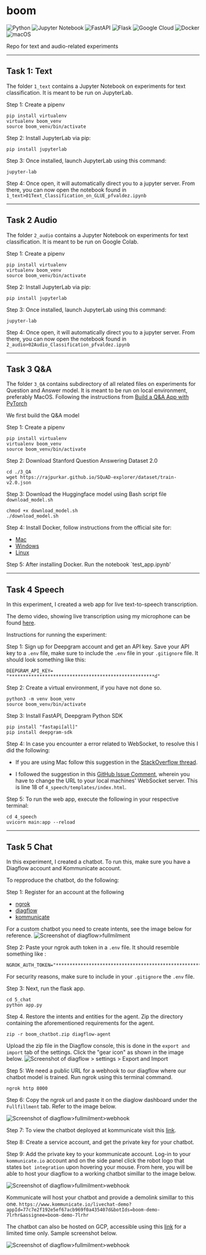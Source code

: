 # boom
![Python](https://img.shields.io/badge/python-3670A0?style=for-the-badge&logo=python&logoColor=ffdd54)
![Jupyter Notebook](https://img.shields.io/badge/jupyter-%23FA0F00.svg?style=for-the-badge&logo=jupyter&logoColor=white)
![FastAPI](https://img.shields.io/badge/FastAPI-005571?style=for-the-badge&logo=fastapi)
![Flask](https://img.shields.io/badge/flask-%23000.svg?style=for-the-badge&logo=flask&logoColor=white)
![Google Cloud](https://img.shields.io/badge/GoogleCloud-%234285F4.svg?style=for-the-badge&logo=google-cloud&logoColor=white)
![Docker](https://img.shields.io/badge/docker-%230db7ed.svg?style=for-the-badge&logo=docker&logoColor=white)
![macOS](https://img.shields.io/badge/mac%20os-000000?style=for-the-badge&logo=macos&logoColor=F0F0F0)

Repo for text and audio-related experiments

---
## Task 1: Text
The folder `1_text` contains a Jupyter Notebook on experiments for text classification. It is meant to be run on JupyterLab.

Step 1: Create a pipenv
```
pip install virtualenv
virtualenv boom_venv
source boom_venv/bin/activate
```

Step 2: Install JupyterLab via pip:
```
pip install jupyterlab
```

Step 3: Once installed, launch JupyterLab using this command:
```
jupyter-lab
```

Step 4: Once open, it will automatically direct you to a jupyter server. From there, you can now open the notebook found in `1_text>01Text_Classification_on_GLUE_pfvaldez.ipynb`

---
## Task 2 Audio

The folder `2_audio` contains a Jupyter Notebook on experiments for text classification. It is meant to be run on Google Colab.

Step 1: Create a pipenv
```
pip install virtualenv
virtualenv boom_venv
source boom_venv/bin/activate
```

Step 2: Install JupyterLab via pip:
```
pip install jupyterlab
```

Step 3: Once installed, launch JupyterLab using this command:
```
jupyter-lab
```

Step 4: Once open, it will automatically direct you to a jupyter server. From there, you can now open the notebook found in `2_audio>02Audio_Classification_pfvaldez.ipynb`

---
## Task 3 Q&A

The folder `3_QA` contains subdirectory of all related files on experiments for Question and Answer model. 
It is meant to be run on local environment, preferably MacOS.
Following the instructions from [Build a Q&A App with PyTorch](https://towardsdatascience.com/build-a-q-a-app-with-pytorch-cb599480e29)

We first build the Q&A model 

Step 1: Create a pipenv
```
pip install virtualenv
virtualenv boom_venv
source boom_venv/bin/activate
```

Step 2: Download Stanford Question Answering Dataset 2.0

```
cd ./3_QA
wget https://rajpurkar.github.io/SQuAD-explorer/dataset/train-v2.0.json
```

Step 3: Download the Huggingface model using Bash script file `download_model.sh`

```
chmod +x download_model.sh
./download_model.sh
```

Step 4: Install Docker, follow instructions from the official site for:
-  [Mac](https://docs.docker.com/desktop/install/mac-install/) 
- [Windows](https://docs.docker.com/desktop/install/windows-install/)
- [Linux](https://docs.docker.com/desktop/install/linux-install/)

Step 5: After installing Docker. Run the notebook `test_app.ipynb'

---
## Task 4 Speech

In this experiment, I created a web app for live text-to-speech transcription. 

The demo video, showing live transcription using my microphone can be found [here](https://youtu.be/Tce65iStH2c).

Instructions for running the experiment:

Step 1: Sign up for Deepgram account and get an API key. Save your API key to a `.env` file, make sure to include the `.env` file in your `.gitignore` file.
It should look something like this:
```
DEEPGRAM_API_KEY= "*****************************************************d"
```


Step 2: Create a virtual environment, if you have not done so.
```
python3 -m venv boom_venv
source boom_venv/bin/activate
```

Step 3: Install FastAPI, Deepgram Python SDK

```
pip install "fastapi[all]"
pip install deepgram-sdk
```


Step 4: In case you encounter a error related to WebSocket, to resolve this I did the following:

- If you are using Mac follow this suggestion in the [StackOverflow thread](https://stackoverflow.com/a/58525755).

- I followed the suggestion in this [GitHub Issue Comment](https://github.com/websockets/ws/issues/1537#issuecomment-476498391), wherein you have to change the URL to your local machines' WebSocket server. This is line 18 of `4_speech/templates/index.html`. 

Step 5: To run the web app, execute the following in your respective terminal:

```
cd 4_speech
uvicorn main:app --reload
```

---
##  Task 5 Chat
In this experiment, I created a chatbot. To run this, make sure you have a Diagflow account and Kommunicate account.

To repproduce the chatbot, do the following:

Step 1: Register for an account at the following
- [ngrok](https://ngrok.com/)
- [diagflow](https://cloud.google.com/dialogflow)
- [kommunicate](https://www.kommunicate.io/)

For a custom chatbot you need to create intents, see the image below for reference.
![Screenshot of diagflow>fullmilment](./img/sample-diagflow-intents.png)


Step 2: Paste your ngrok auth token in a `.env` file. It should resemble something like :

```
NGROK_AUTH_TOKEN="**********************************************************************h"
```
For security reasons, make sure to include in your `.gitignore` the `.env` file.


Step 3: Next, run the flask app.
```
cd 5_chat
python app.py
```

Step 4. Restore the intents and entities for the agent. Zip the directory containing the aforementioned requirements for the agent.

```
zip -r boom_chatbot.zip diagflow-agent
```

Upload the zip file in the Diagflow console, this is done in the `export and import` tab of the settings. Click the "gear icon" as shown in the image below.
![Screenshot of diagflow > settings > Export and Import](./img/diagflow-import-export.png)

Step 5: We need a public URL for a webhook to our diagflow where our chatbot model is trained. Run ngrok using this terminal command.
```
ngrok http 8000
```

Step 6: Copy the ngrok url and paste it on the diaglow dashboard under the `Fullfillment` tab.
Refer to the image below.

![Screenshot of diagflow>fullmilment>webhook](./img/diagflow-fullfilment-webhook.png)


Step 7: To view the chatbot deployed at kommunicate visit this [link](https://www.kommunicate.io/livechat-demo?appId=77c7e2f192e5ef67acb969f0a435407d&botIds=boom-demo-7lrhr&assignee=boom-demo-7lrhr).

Step 8: Create a service account, and get the private key for your chatbot.

Step 9: Add the private key to your kommunicate account. Log-in to your `kommunicate.io` account and on the side panel click the robot logo that states `bot integration` upon hovering your mouse. From here, you will be able to host your diagflow to a working chatbot simillar to the image below.

![Screenshot of diagflow>fullmilment>webhook](./img/sample-kommunicate-chatbot.png)


Kommunicate will host your chatbot and provide a demolink simillar to this one.
`https://www.kommunicate.io/livechat-demo?appId=77c7e2f192e5ef67acb969f0a435407d&botIds=boom-demo-7lrhr&assignee=boom-demo-7lrhr`

The chatbot can also be hosted on GCP, accessible using this [link](https://bot.dialogflow.com/51c2f02f-4b82-4b72-bcb0-6bce48a89974) for a limited time only. Sample screenshot below.

![Screenshot of diagflow>fullmilment>webhook](./img/diagflow-gcp.png)